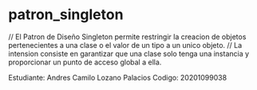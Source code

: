 # patron_singleton

// El Patron de Diseño Singleton permite restringir la creacion de objetos pertenecientes a una clase o el valor de un tipo a un unico objeto.
// La intension consiste en garantizar que una clase solo tenga una instancia y proporcionar un punto de acceso global a ella.



Estudiante: Andres Camilo Lozano Palacios
Codigo:     20201099038
